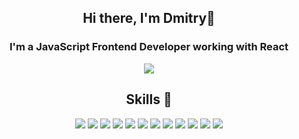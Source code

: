 <h2 align = "center">Hi there, I'm Dmitry👋<br></h2>

<h3 align = "center">I'm a JavaScript Frontend Developer working with React</h3>
<div align ="center">
  <img src = "https://user-images.githubusercontent.com/92863224/188747805-6b91b315-1801-4376-a684-395bd61ba1af.gif"/>
</div>


<h2 align ="center">Skills 🚀</h2>
<div align ="center">
  <img src = "https://img.shields.io/badge/html5-%23E34F26.svg?style=for-the-badge&logo=html5&logoColor=white"/>
  <img src = "https://img.shields.io/badge/css3-%231572B6.svg?style=for-the-badge&logo=css3&logoColor=white"/>
  <img src = "https://img.shields.io/badge/SASS-hotpink.svg?style=for-the-badge&logo=SASS&logoColor=white"/>
  <img src = "https://img.shields.io/badge/javascript-%23323330.svg?style=for-the-badge&logo=javascript&logoColor=%23F7DF1E"/>
  <img src = "https://img.shields.io/badge/typescript-%23007ACC.svg?style=for-the-badge&logo=typescript&logoColor=white"/>
  <img src = "https://img.shields.io/badge/react-%2320232a.svg?style=for-the-badge&logo=react&logoColor=%2361DAFB"/>
  <img src = "https://img.shields.io/badge/redux-%23593d88.svg?style=for-the-badge&logo=redux&logoColor=white"/>
  <img src = "https://img.shields.io/badge/Next-black?style=for-the-badge&logo=next.js&logoColor=white"/>
  <img src = "https://img.shields.io/badge/styled--components-DB7093?style=for-the-badge&logo=styled-components&logoColor=white"/>
  <img src = "https://img.shields.io/badge/tailwindcss-%2338B2AC.svg?style=for-the-badge&logo=tailwind-css&logoColor=white"/>
  <img src = "https://img.shields.io/badge/MUI-%230081CB.svg?style=for-the-badge&logo=mui&logoColor=white"/>
  <img src = "https://img.shields.io/badge/firebase-%23039BE5.svg?style=for-the-badge&logo=firebase"/>
</div>


